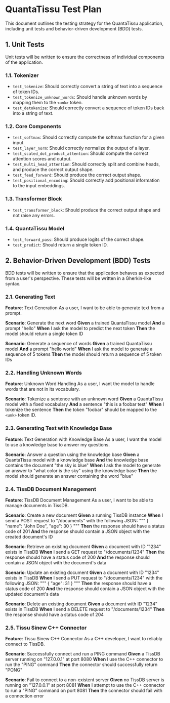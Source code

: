 # QuantaTissu Test Plan

This document outlines the testing strategy for the QuantaTissu application, including unit tests and behavior-driven development (BDD) tests.

## 1. Unit Tests

Unit tests will be written to ensure the correctness of individual components of the application.

### 1.1. Tokenizer

-   `test_tokenize`: Should correctly convert a string of text into a sequence of token IDs.
-   `test_tokenize_unknown_words`: Should handle unknown words by mapping them to the `<unk>` token.
-   `test_detokenize`: Should correctly convert a sequence of token IDs back into a string of text.

### 1.2. Core Components

-   `test_softmax`: Should correctly compute the softmax function for a given input.
-   `test_layer_norm`: Should correctly normalize the output of a layer.
-   `test_scaled_dot_product_attention`: Should compute the correct attention scores and output.
-   `test_multi_head_attention`: Should correctly split and combine heads, and produce the correct output shape.
-   `test_feed_forward`: Should produce the correct output shape.
-   `test_positional_encoding`: Should correctly add positional information to the input embeddings.

### 1.3. Transformer Block

-   `test_transformer_block`: Should produce the correct output shape and not raise any errors.

### 1.4. QuantaTissu Model

-   `test_forward_pass`: Should produce logits of the correct shape.
-   `test_predict`: Should return a single token ID.

## 2. Behavior-Driven Development (BDD) Tests

BDD tests will be written to ensure that the application behaves as expected from a user's perspective. These tests will be written in a Gherkin-like syntax.

### 2.1. Generating Text

**Feature**: Text Generation
As a user, I want to be able to generate text from a prompt.

**Scenario**: Generate the next word
**Given** a trained QuantaTissu model
**And** a prompt "hello"
**When** I ask the model to predict the next token
**Then** the model should return a single token ID

**Scenario**: Generate a sequence of words
**Given** a trained QuantaTissu model
**And** a prompt "hello world"
**When** I ask the model to generate a sequence of 5 tokens
**Then** the model should return a sequence of 5 token IDs

### 2.2. Handling Unknown Words

**Feature**: Unknown Word Handling
As a user, I want the model to handle words that are not in its vocabulary.

**Scenario**: Tokenize a sentence with an unknown word
**Given** a QuantaTissu model with a fixed vocabulary
**And** a sentence "this is a foobar test"
**When** I tokenize the sentence
**Then** the token "foobar" should be mapped to the `<unk>` token ID.

### 2.3. Generating Text with Knowledge Base

**Feature**: Text Generation with Knowledge Base
As a user, I want the model to use a knowledge base to answer my questions.

**Scenario**: Answer a question using the knowledge base
**Given** a QuantaTissu model with a knowledge base
**And** the knowledge base contains the document "the sky is blue"
**When** I ask the model to generate an answer to "what color is the sky" using the knowledge base
**Then** the model should generate an answer containing the word "blue"

### 2.4. TissDB Document Management

**Feature**: TissDB Document Management
As a user, I want to be able to manage documents in TissDB.

**Scenario**: Create a new document
**Given** a running TissDB instance
**When** I send a POST request to "/documents" with the following JSON:
"""
{
  "name": "John Doe",
  "age": 30
}
"""
**Then** the response should have a status code of 201
**And** the response should contain a JSON object with the created document's ID

**Scenario**: Retrieve an existing document
**Given** a document with ID "1234" exists in TissDB
**When** I send a GET request to "/documents/1234"
**Then** the response should have a status code of 200
**And** the response should contain a JSON object with the document's data

**Scenario**: Update an existing document
**Given** a document with ID "1234" exists in TissDB
**When** I send a PUT request to "/documents/1234" with the following JSON:
"""
{
  "age": 31
}
"""
**Then** the response should have a status code of 200
**And** the response should contain a JSON object with the updated document's data

**Scenario**: Delete an existing document
**Given** a document with ID "1234" exists in TissDB
**When** I send a DELETE request to "/documents/1234"
**Then** the response should have a status code of 204

### 2.5. Tissu Sinew C++ Connector

**Feature**: Tissu Sinew C++ Connector
As a C++ developer, I want to reliably connect to TissDB.

**Scenario**: Successfully connect and run a PING command
**Given** a TissDB server running on "127.0.0.1" at port 8080
**When** I use the C++ connector to run the "PING" command
**Then** the connector should successfully return "PONG"

**Scenario**: Fail to connect to a non-existent server
**Given** no TissDB server is running on "127.0.0.1" at port 8081
**When** I attempt to use the C++ connector to run a "PING" command on port 8081
**Then** the connector should fail with a connection error

